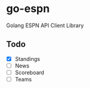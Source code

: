 # go-espn
Golang ESPN API Client Library

## Todo
* [x] Standings
* [ ] News
* [ ] Scoreboard
* [ ] Teams
